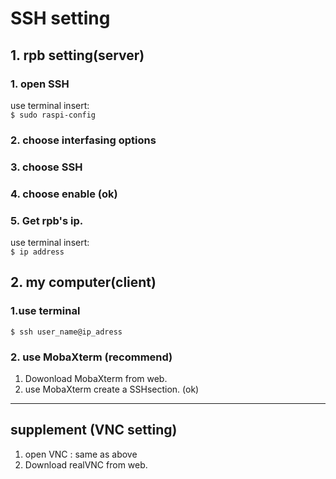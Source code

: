 # SSH setting  

## 1. rpb setting(server)  
### 1. open SSH  
use terminal insert:  
``$ sudo raspi-config 
``  
### 2. choose interfasing options  
### 3. choose SSH
### 4. choose enable (ok)
### 5. Get rpb's ip.  
use terminal insert:  
``$ ip address 
``  



## 2. my computer(client)  
### 1.use terminal  
``$ ssh user_name@ip_adress
``  
### 2. use MobaXterm (recommend) 
1. Dowonload MobaXterm from web.  
2. use MobaXterm create a SSHsection. (ok)
---
## supplement  (VNC setting)
1. open VNC : same as above
2. Download realVNC from web.
